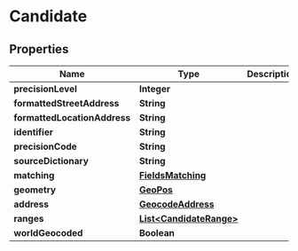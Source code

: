 
# Candidate

## Properties
Name | Type | Description | Notes
------------ | ------------- | ------------- | -------------
**precisionLevel** | **Integer** |  |  [optional]
**formattedStreetAddress** | **String** |  |  [optional]
**formattedLocationAddress** | **String** |  |  [optional]
**identifier** | **String** |  |  [optional]
**precisionCode** | **String** |  |  [optional]
**sourceDictionary** | **String** |  |  [optional]
**matching** | [**FieldsMatching**](FieldsMatching.md) |  |  [optional]
**geometry** | [**GeoPos**](GeoPos.md) |  |  [optional]
**address** | [**GeocodeAddress**](GeocodeAddress.md) |  |  [optional]
**ranges** | [**List&lt;CandidateRange&gt;**](CandidateRange.md) |  |  [optional]
**worldGeocoded** | **Boolean** |  |  [optional]



